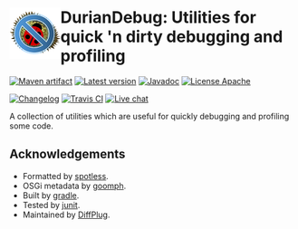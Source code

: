 # <img align="left" src="_imgs/durian-debug.png"> DurianDebug: Utilities for quick 'n dirty debugging and profiling

<!---freshmark shields
output = [
	link(shield('Maven artifact', 'mavenCentral', '{{group}}:{{name}}', 'blue'), 'https://search.maven.org/#search%7Cga%7C1%7Cg%3A%22{{group}}%22%20AND%20a%3A%22{{name}}%22'),
	link(shield('Latest version', 'latest', '{{stable}}', 'blue'), 'https://github.com/{{org}}/{{name}}/releases/latest'),
	link(shield('Javadoc', 'javadoc', 'OK', 'blue'), 'https://{{org}}.github.io/{{name}}/javadoc/{{stable}}/'),
	link(shield('License Apache', 'license', 'Apache', 'blue'), 'https://tldrlegal.com/license/apache-license-2.0-(apache-2.0)'),
	'',
	link(shield('Changelog', 'changelog', '{{version}}', 'brightgreen'), 'CHANGES.md'),
	link(image('Travis CI', 'https://travis-ci.org/{{org}}/{{name}}.svg?branch=master'), 'https://travis-ci.org/{{org}}/{{name}}'),
	link(shield('Live chat', 'gitter', 'live chat', 'brightgreen'), 'https://gitter.im/diffplug/durian')
	].join('\n');
-->
[![Maven artifact](https://img.shields.io/badge/mavenCentral-com.diffplug.durian%3Adurian--debug-blue.svg)](https://search.maven.org/#search%7Cga%7C1%7Cg%3A%22com.diffplug.durian%22%20AND%20a%3A%22durian-debug%22)
[![Latest version](https://img.shields.io/badge/latest-1.1.0-blue.svg)](https://github.com/diffplug/durian-debug/releases/latest)
[![Javadoc](https://img.shields.io/badge/javadoc-OK-blue.svg)](https://diffplug.github.io/durian-debug/javadoc/1.1.0/)
[![License Apache](https://img.shields.io/badge/license-Apache-blue.svg)](https://tldrlegal.com/license/apache-license-2.0-(apache-2.0))

[![Changelog](https://img.shields.io/badge/changelog-1.1.0-brightgreen.svg)](CHANGES.md)
[![Travis CI](https://travis-ci.org/diffplug/durian-debug.svg?branch=master)](https://travis-ci.org/diffplug/durian-debug)
[![Live chat](https://img.shields.io/badge/gitter-live_chat-brightgreen.svg)](https://gitter.im/diffplug/durian)
<!---freshmark /shields -->

<!---freshmark javadoc
output = prefixDelimiterReplace(input, 'https://{{org}}.github.io/{{name}}/javadoc/', '/', stable);
-->

A collection of utilities which are useful for quickly debugging and profiling some code.

<!---freshmark /javadoc -->

## Acknowledgements

* Formatted by [spotless](https://github.com/diffplug/spotless).
* OSGi metadata by [goomph](https://github.com/diffplug/goomph).
* Built by [gradle](http://gradle.org/).
* Tested by [junit](http://junit.org/).
* Maintained by [DiffPlug](http://www.diffplug.com/).
